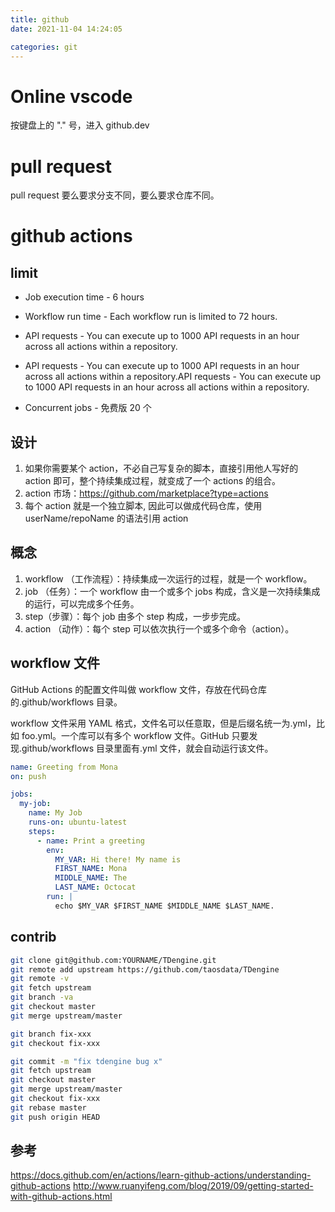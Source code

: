 ```yaml
---
title: github
date: 2021-11-04 14:24:05

categories: git
---
```


# Online vscode

按键盘上的 "." 号，进入 github.dev

# pull request

pull request 要么要求分支不同，要么要求仓库不同。

# github actions

## limit

- Job execution time - 6 hours
- Workflow run time - Each workflow run is limited to 72 hours.
- API requests - You can execute up to 1000 API requests in an hour across all actions within a repository.
- API requests - You can execute up to 1000 API requests in an hour across all actions within a repository.API requests - You can execute up to 1000 API requests in an hour across all actions within a repository.

- Concurrent jobs - 免费版 20 个

## 设计

1. 如果你需要某个 action，不必自己写复杂的脚本，直接引用他人写好的 action 即可，整个持续集成过程，就变成了一个 actions 的组合。
2. action 市场：https://github.com/marketplace?type=actions
3. 每个 action 就是一个独立脚本, 因此可以做成代码仓库，使用 userName/repoName 的语法引用 action

## 概念

1. workflow （工作流程）：持续集成一次运行的过程，就是一个 workflow。
2. job （任务）：一个 workflow 由一个或多个 jobs 构成，含义是一次持续集成的运行，可以完成多个任务。
3. step（步骤）：每个 job 由多个 step 构成，一步步完成。
4. action （动作）：每个 step 可以依次执行一个或多个命令（action）。

## workflow 文件

GitHub Actions 的配置文件叫做 workflow 文件，存放在代码仓库的.github/workflows 目录。

workflow 文件采用 YAML 格式，文件名可以任意取，但是后缀名统一为.yml，比如 foo.yml。一个库可以有多个 workflow 文件。GitHub 只要发现.github/workflows 目录里面有.yml 文件，就会自动运行该文件。

```yaml
name: Greeting from Mona
on: push

jobs:
  my-job:
    name: My Job
    runs-on: ubuntu-latest
    steps:
      - name: Print a greeting
        env:
          MY_VAR: Hi there! My name is
          FIRST_NAME: Mona
          MIDDLE_NAME: The
          LAST_NAME: Octocat
        run: |
          echo $MY_VAR $FIRST_NAME $MIDDLE_NAME $LAST_NAME.
```

## contrib

```bash
git clone git@github.com:YOURNAME/TDengine.git
git remote add upstream https://github.com/taosdata/TDengine
git remote -v
git fetch upstream
git branch -va
git checkout master
git merge upstream/master

git branch fix-xxx
git checkout fix-xxx

git commit -m "fix tdengine bug x"
git fetch upstream
git checkout master
git merge upstream/master
git checkout fix-xxx
git rebase master
git push origin HEAD
```

## 参考

https://docs.github.com/en/actions/learn-github-actions/understanding-github-actions
http://www.ruanyifeng.com/blog/2019/09/getting-started-with-github-actions.html
